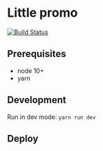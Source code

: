 # Little promo
[![Build Status](https://travis-ci.org/2gnc/celebrating.svg?branch=master)](https://travis-ci.org/2gnc/celebrating)

## Prerequisites
* node 10+
* yarn

## Development 
Run in dev mode: `yarn run dev`

## Deploy
